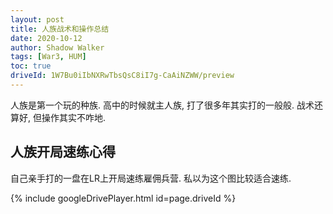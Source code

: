 ```yaml
---
layout: post
title: 人族战术和操作总结
date: 2020-10-12
author: Shadow Walker
tags: [War3, HUM]
toc: true
driveId: 1W7Bu0iIbNXRwTbsQsC8iI7g-CaAiNZWW/preview
---
```


人族是第一个玩的种族. 高中的时候就主人族, 打了很多年其实打的一般般. 战术还算好, 但操作其实不咋地. 

## 人族开局速练心得

自己亲手打的一盘在LR上开局速练雇佣兵营. 私以为这个图比较适合速练. 

{% include googleDrivePlayer.html id=page.driveId %}